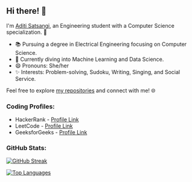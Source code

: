 
## Hi there! 👋

I'm [Aditi Satsangi](https://github.com/AditiSatsangi), an Engineering student with a Computer Science specialization. 🌟

- 📚 Pursuing a degree in Electrical Engineering focusing on Computer Science.
- 🤖 Currently diving into Machine Learning and Data Science.
- 😄 Pronouns: She/her
- ✨ Interests: Problem-solving, Sudoku, Writing, Singing, and Social Service.

Feel free to explore [my repositories](https://github.com/AditiSatsangi?tab=repositories) and connect with me! 🌐

### Coding Profiles:
- HackerRank - [Profile Link](https://www.hackerrank.com/aditisatsangi)
- LeetCode - [Profile Link](https://leetcode.com/Aditi16009/)
- GeeksforGeeks - [Profile Link](https://auth.geeksforgeeks.org/user/aditisazo7f)

### GitHub Stats:

[![GitHub Streak](https://github-readme-streak-stats.herokuapp.com/?user=AditiSatsangi)](https://github.com/AditiSatsangi)


[![Top Languages](https://github-readme-stats.vercel.app/api/top-langs/?username=AditiSatsangi&layout=compact)](https://github.com/AditiSatsangi)
 

